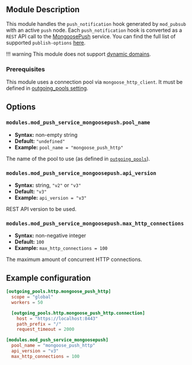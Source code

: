 ## Module Description

This module handles the `push_notification` hook generated by `mod_pubsub` with an active `push` node.
Each `push_notification` hook is converted as a `REST` API call to the [MongoosePush](https://github.com/esl/MongoosePush) service.
You can find the full list of supported `publish-options` [here](../tutorials/push-notifications/Push-notifications-client-side.md#publish-options).

!!! warning
    This module does not support [dynamic domains](../configuration/general.md#generalhost_types).

### Prerequisites

This module uses a connection pool via `mongoose_http_client`.
It must be defined in [outgoing_pools setting](../configuration/outgoing-connections.md#http-options).

## Options

### `modules.mod_push_service_mongoosepush.pool_name`
* **Syntax:** non-empty string
* **Default:** `"undefined"`
* **Example:** `pool_name = "mongoose_push_http"`

The name of the pool to use (as defined in [`outgoing_pools`](../configuration/outgoing-connections.md)).

### `modules.mod_push_service_mongoosepush.api_version`
* **Syntax:** string, `"v2"` or `"v3"`
* **Default:** `"v3"`
* **Example:** `api_version = "v3"`

REST API version to be used.

### `modules.mod_push_service_mongoosepush.max_http_connections`
* **Syntax:** non-negative integer
* **Default:** `100`
* **Example:** `max_http_connections = 100`

The maximum amount of concurrent HTTP connections.

## Example configuration

```toml
[outgoing_pools.http.mongoose_push_http]
  scope = "global"
  workers = 50

  [outgoing_pools.http.mongoose_push_http.connection]
    host = "https://localhost:8443"
    path_prefix = "/"
    request_timeout = 2000

[modules.mod_push_service_mongoosepush]
  pool_name = "mongoose_push_http"
  api_version = "v3"
  max_http_connections = 100
```
